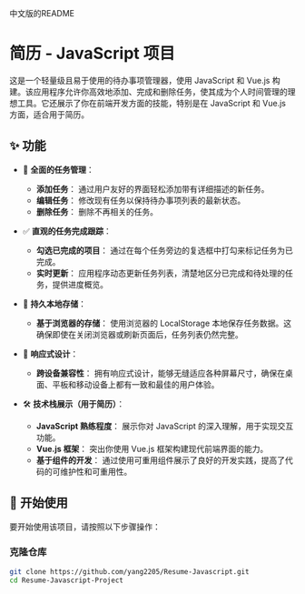 中文版的README
# 简历 - JavaScript 项目

<!-- 项目描述和概述 - 作者：杨银练 -->
这是一个轻量级且易于使用的待办事项管理器，使用 JavaScript 和 Vue.js 构建。该应用程序允许你高效地添加、完成和删除任务，使其成为个人时间管理的理想工具。它还展示了你在前端开发方面的技能，特别是在 JavaScript 和 Vue.js 方面，适合用于简历。

## ✨ 功能

<!-- 功能部分 - 作者：杨银练 -->
- 📝 **全面的任务管理**：
  - **添加任务**： 通过用户友好的界面轻松添加带有详细描述的新任务。
  - **编辑任务**： 修改现有任务以保持待办事项列表的最新状态。
  - **删除任务**： 删除不再相关的任务。

- ✅ **直观的任务完成跟踪**：
  - **勾选已完成的项目**： 通过在每个任务旁边的复选框中打勾来标记任务为已完成。
  - **实时更新**： 应用程序动态更新任务列表，清楚地区分已完成和待处理的任务，提供进度概览。

- 💾 **持久本地存储**：
  - **基于浏览器的存储**： 使用浏览器的 LocalStorage 本地保存任务数据。这确保即使在关闭浏览器或刷新页面后，任务列表仍然完整。

- 🎨 **响应式设计**：
  - **跨设备兼容性**： 拥有响应式设计，能够无缝适应各种屏幕尺寸，确保在桌面、平板和移动设备上都有一致和最佳的用户体验。

- 🛠️ **技术栈展示（用于简历）**：
  - **JavaScript 熟练程度**： 展示你对 JavaScript 的深入理解，用于实现交互功能。
  - **Vue.js 框架**： 突出你使用 Vue.js 框架构建现代前端界面的能力。
  - **基于组件的开发**： 通过使用可重用组件展示了良好的开发实践，提高了代码的可维护性和可重用性。

## 🚀 开始使用

<!-- 开始使用部分 - 作者：杨银练 -->
要开始使用该项目，请按照以下步骤操作：

### 克隆仓库

```bash
git clone https://github.com/yang2205/Resume-Javascript.git
cd Resume-Javascript-Project